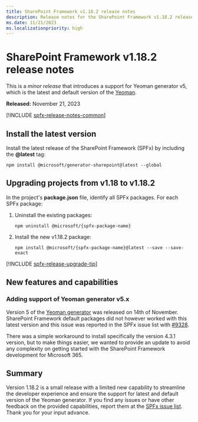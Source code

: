 ```yaml
---
title: SharePoint Framework v1.18.2 release notes
description: Release notes for the SharePoint Framework v1.18.2 release
ms.date: 11/21/2023
ms.localizationpriority: high
---
```

# SharePoint Framework v1.18.2 release notes

This is a _minor release_ that introduces a support for Yeoman generator v5, which is the latest and default version of the [Yeoman](https://yeoman.io/).

**Released:** November 21, 2023

[!INCLUDE [spfx-release-notes-common](../../includes/snippets/spfx-release-notes-common.md)]

## Install the latest version

Install the latest release of the SharePoint Framework (SPFx) by including the **@latest** tag:

```console
npm install @microsoft/generator-sharepoint@latest --global
```

## Upgrading projects from v1.18 to v1.18.2

In the project's **package.json** file, identify all SPFx packages. For each SPFx package:

1. Uninstall the existing packages:

    ```console
    npm uninstall @microsoft/{spfx-package-name}
    ```

1. Install the new v1.18.2 package:

    ```console
    npm install @microsoft/{spfx-package-name}@latest --save --save-exact
    ```

[!INCLUDE [spfx-release-upgrade-tip](../../includes/snippets/spfx-release-upgrade-tip.md)]

## New features and capabilities

### Adding support of Yeoman generator v5.x

Version 5 of the [Yeoman generator](https://www.npmjs.com/package/yo) was released on 14th of November. SharePoint Framework default packages did not however worked with this latest version and this issue was reported in the SPFx issue list with [#9328](https://github.com/SharePoint/sp-dev-docs/issues/9328).

There was a simple workaround to install specifically the version 4.3.1 version, but to make things easier, we wanted to provide an update to avoid any complexity on getting started with the SharePoint Framework development for Microsoft 365.

## Summary

Version 1.18.2 is a small release with a limited new capability to streamline the developer experience and ensure the support for latest and default version of the Yeoman generator. If you find any issues or have other feedback on the provided capabilities, report them at the [SPFx issue list](https://aka.ms/spfx/issues). Thank you for your input advance.
